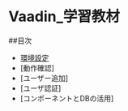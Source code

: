 # Vaadin_学習教材

##目次
- [環境設定](https://www.chitose.ac.jp/)
- [動作確認]
- [ユーザー追加]
- [ユーザ認証]
- [コンポーネントとDBの活用]
  
